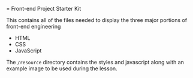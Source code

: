 = Front-end Project Starter Kit

This contains all of the files needed to display the three major portions of front-end
engineering

* HTML
* CSS
* JavaScript

The `/resource` directory contains the styles and javascript along with an example image to be used during the lesson.